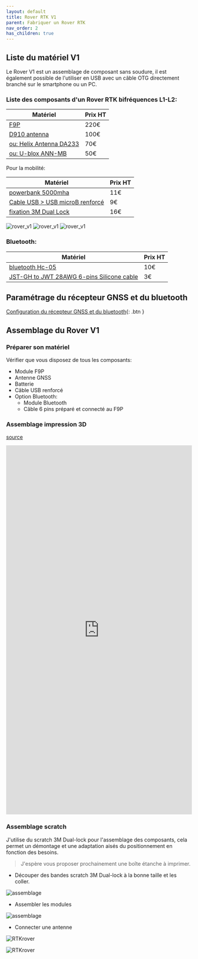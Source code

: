 ```yaml
---
layout: default
title: Rover RTK V1
parent: Fabriquer un Rover RTK
nav_order: 2
has_children: true
---
```


## Liste du matériel V1

Le Rover V1 est un assemblage de composant sans soudure, il est également possible de l'utiliser en USB avec un câble OTG directement branché sur le smartphone ou un PC.

### Liste des composants d'un Rover RTK bifréquences L1-L2:

|Matériel|Prix HT|
|--------|----|
|[F9P](https://store-drotek.com/891-rtk-zed-f9p-gnss.html)|220€|
|[D910 antenna](https://store.drotek.com/da-910-multiband-gnss-antenna) |100€|
|[ou: Helix Antenna DA233](https://store-drotek.com/925-da233.html)|70€|
|[ou: U-blox ANN-MB](https://store-drotek.com/909-u-blox-ann-mb-multi-band-antenna.html)|50€|

Pour la mobilité:

|Matériel|Prix HT|
|--------|----|
|[powerbank 5000mha](https://www.amazon.fr/gp/product/B082PMBWRZ/ref=ppx_yo_dt_b_asin_title_o00_s00?ie=UTF8&psc=1)|11€|
|[Cable USB > USB microB renforcé](https://www.amazon.fr/gp/product/B01LXCA1GJ/ref=ppx_yo_dt_b_asin_title_o01_s00?ie=UTF8&psc=1)|9€|
|[fixation 3M Dual Lock](https://www.amazon.fr/3M-Syst%C3%A8me-fixation-pliable-transparent/dp/B00LZRLYYI/ref=psdc_1854612031_t2_B081FF3BM6)|16€|

![rover_v1](https://media.prusaprinters.org/media/prints/47974/images/478167_de7536d7-3302-4f26-847e-72f3065b7113/thumbs/cover/160x160/jpg/img_20201202_124011.jpg)
![rover_v1](https://media.prusaprinters.org/media/prints/47974/images/478171_e2e97adf-dabc-4881-81d7-b335c65ac2db/thumbs/cover/160x160/jpg/img_20201202_124917.jpg)
![rover_v1](https://media.prusaprinters.org/media/prints/47974/images/478179_d74c9516-950c-4d3e-82f2-4cf2c9d587ba/thumbs/cover/160x160/jpg/img_20201202_125714.jpg)

### Bluetooth:

|Matériel|Prix HT|
|--------|----|
|[bluetooth Hc-05](https://www.amazon.fr/DSD-TECH-HC-05-Pass-through-Communication/dp/B01G9KSAF6/ref=sr_1_1_sspa?__mk_fr_FR=%C3%85M%C3%85%C5%BD%C3%95%C3%91&dchild=1&keywords=hc-05&qid=1586875187&s=computers&sr=1-1-spons&psc=1&spLa=ZW5jcnlwdGVkUXVhbGlmaWVyPUFTNVVYWUlSTThRMjgmZW5jcnlwdGVkSWQ9QTAzNzQ3MzMzUU5UWkZWSzdYRFJRJmVuY3J5cHRlZEFkSWQ9QTA5MDQwNTE0UElCRFlMNTQ1MDMmd2lkZ2V0TmFtZT1zcF9hdGYmYWN0aW9uPWNsaWNrUmVkaXJlY3QmZG9Ob3RMb2dDbGljaz10cnVl)|10€|
|[JST-GH to JWT 28AWG 6-pins Silicone cable](https://store-drotek.com/831-jst-gh-to-jwt-28awg-6pins-cable.html)|3€|

## Paramétrage du récepteur GNSS et du bluetooth

[Configuration du récepteur GNSS et du bluetooth](configuration){: .btn }

## Assemblage du Rover V1

### Préparer son matériel

Vérifier que vous disposez de tous les composants:

* Module F9P
* Antenne GNSS
* Batterie
* Câble USB renforcé
* Option Bluetooth:
    * Module Bluetooth
    * Câble 6 pins préparé et connecté au F9P

### Assemblage impression 3D

[source](https://www.prusaprinters.org/fr/prints/47974-gnss-rtk-f9p-drotek-bt-hc-05)

<iframe width="100%" height="1000" frameborder="0" style="border:0" src="https://www.prusaprinters.org/fr/prints/47974-gnss-rtk-f9p-drotek-bt-hc-05" allowfullscreen></iframe>

### Assemblage scratch

J'utilise du scratch 3M Dual-lock pour l'assemblage des composants, cela permet un démontage et une adaptation aisés du positionnement en fonction des besoins.

>J'espère vous proposer prochainement une boîte étanche à imprimer.

* Découper des bandes scratch 3M Dual-lock à la bonne taille et les coller.

![assemblage](/assets/images/montage_rover/assemblage1.jpg)

* Assembler les modules

![assemblage](/assets/images/montage_rover/assemblage2.jpg)

* Connecter une antenne

![RTKrover](/assets/images/montage_rover/rover_1.jpg)

![RTKrover](/assets/images/montage_rover/rover_pied_2.jpg)

